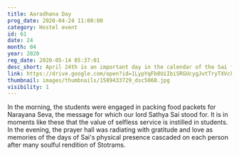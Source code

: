 ```yaml
---
title: Aaradhana Day
prog_date: 2020-04-24 11:00:00
category: Hostel event
id: 61
date: 24
month: 04
year: 2020
reg_date: 2020-05-14 05:37:01
desc_short: April 24th is an important day in the calendar of the Sai family. It was the day our beloved lord Sathya Sai chose to teach us one of the greatest lesson that He is Sai with or without form. The Aradhana day was a celebration invoking His Omnipresence.
link: https://drive.google.com/open?id=1LypYqFb8UiIbiSRGUcygJvtTryTXVckl
thumbnail: images/thumbnails/1589433729_dsc5068.jpg
visibility: 1
---
```


In the morning, the students were engaged in packing food packets for Narayana Seva, the message for which our lord Sathya Sai stood for. It is in moments like these that the value of selfless service is instilled in students. In the evening, the prayer hall was radiating with gratitude and love as memories of the days of Sai's physical presence cascaded on each person after many soulful rendition of Stotrams. 